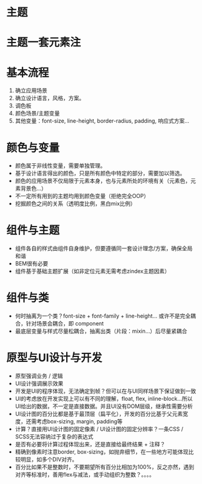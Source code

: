 # 主题

# 主题一套元素注

# 基本流程

1. 确立应用场景
2. 确立设计语言，风格，方案。
3. 调色板
4. 颜色场景/主题变量
5. 其他变量：font-size, line-height, border-radius, padding, 响应式方案…

# 颜色与变量

- 颜色属于非线性变量，需要单独管理。
- 基于设计语言得出的颜色，只是所有颜色中特定的部分，需要加以筛选。
- 颜色的应用场景不仅局限于元素本身，也与元素所处的环境有关（元素色，元素背景色…）
- 不一定所有用到的主题均用到颜色变量（拒绝完全OOP）
- 挖掘颜色之间的关系（透明度比例，黑白mix比例）

# 组件与主题

- 组件各自的样式由组件自身维护，但要遵循同一套设计理念/方案，确保全局和谐
- BEM很有必要
- 组件基于基础主题扩展（如非定位元素无需考虑zindex主题因素）

# 组件与类

- 何时抽离为一个类？font-size + font-family + line-height… 或许不是完全耦合，针对场景会耦合，即 component
- 最底层变量与样式尽量松耦合，抽离出类（片段：mixin…）后尽量紧耦合

# 原型与UI设计与开发

- 原型强调业务 / 逻辑
- UI设计强调展示效果
- 开发是UI的程序体现，无法确定到帧？但可以在与UI同样场景下保证做到一致
- UI的考虑放在开发实现上可以有不同的理解，float, flex, inline-block…所以UI给出的数据，不一定是直接数据。并且UI没有DOM层级，继承性需要分析
- UI设计图的百分比都是基于最顶层（扁平化），开发的百分比基于父元素宽度，还需考虑box-sizing, margin, padding等
- 计算？直接用UI设计图的固定像素 / UI设计图的固定分辨率？一条CSS / SCSS无法容纳过于复杂的表达式
- 是否有必要将计算过程体现出来，还是直接给最终结果 + 注释？
- 精确到像素时注意border, box-sizing，如抛弃细节，在一些地方可能体现比较明显，如多个DIV对齐。
- 百分比如果不是整数时，不要期望所有百分比相加为100%，反之亦然，遇到对齐等标准时，善用flex与减法，或手动组织为整数？。。。。